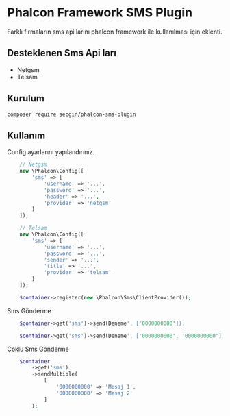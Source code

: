 # Phalcon Framework SMS Plugin

Farklı firmaların sms api larını phalcon framework ile kullanılması için eklenti.

## Desteklenen Sms Api ları

- Netgsm
- Telsam

## Kurulum

```bash
composer require secgin/phalcon-sms-plugin
```

## Kullanım

Config ayarlarını yapılandırınız.

```php
    // Netgsm
    new \Phalcon\Config([
        'sms' => [
            'username' => '...',
            'password' => '...',
            'header' => '...',
            'provider' => 'netgsm'
        ]
    ]);

    // Telsam
    new \Phalcon\Config([
        'sms' => [
            'username' => '...',
            'password' => '...',
            'sender' => '...',
            'title' => '...',
            'provider' => 'telsam'
        ]
    ]);
```

```php
    $container->register(new \Phalcon\Sms\ClientProvider());
```

Sms Gönderme

```php
    $container->get('sms')->send(Deneme', ['0000000000']);
```

```php
    $container->get('sms')->send(Deneme', ['0000000000', '0000000000']);
```

Çoklu Sms Gönderme

```php
    $container
        ->get('sms')
        ->sendMultiple(
            [
                '0000000000' => 'Mesaj 1', 
                '0000000000' => 'Mesaj 2'
            ]
        );
```
